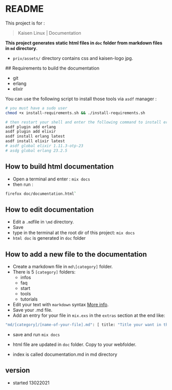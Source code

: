 # README

This project is for :
>Kaisen Linux | Documentation


**This project generates static html files in `doc` folder from markdown files in `md` directory**.
  
- `priv/assets/` directory contains css and kaisen-logo jpg.


## Requirements to build the documentation

- git
- erlang
- elixir

You can use the following script to install those tools via `asdf` manager : 

```bash
# you must have a sudo user
chmod +x install-requirements.sh && ./install-requirements.sh
```

```bash
# then restart your shell and enter the following command to install erlang and elixir via asdf
asdf plugin add erlang
asdf plugin add elixir
asdf install erlang latest
asdf install elixir latest
# asdf global elixir 1.11.3-otp-23
# asdg global erlang 23.2.5 
```

## How to build html documentation

- Open a terminal and enter : `mix docs`
- then run :

```bash
firefox doc/documentation.html`
```

## How to edit documentation

- Edit a `.md`file in `\md` directory.
- Save
- type in the terminal at the root dir of this project: `mix docs`
- `html doc` is generated in `doc` folder

## How to add a new file to the documentation

- Create a markdown file in `md\[category]` folder.
- There is 5 `[category]` folders:
    - infos
    - faq
    - start
    - tools
    - tutorials
- Edit your text with `markdown` syntax [More info](https://guides.github.com/features/mastering-markdown/).
- Save your .md file.
- Add an entry for your file in `mix.exs` in the `extras` section at the end like:  
```bash
"md/[category]/[name-of-your-file].md": [ title: "Title your want in the menu"]
```
- save and run `mix docs`
- html file are updated in `doc` folder. Copy to your webfolder.

- index is called documentation.md in md directory



## version

- started 13022021  



